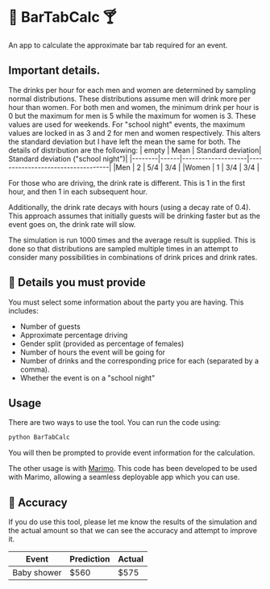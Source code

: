 #  :beer: BarTabCalc :cocktail:
An app to calculate the approximate bar tab required for an event.

## Important details.
The drinks per hour for each men and women are determined by sampling normal distributions. These distributions assume men will drink more per hour than women. For both men and women, the minimum drink per hour is 0 but the maximum for men is 5 while the maximum for women is 3. These values are used for weekends.  For "school night" events, the maximum values are locked in as 3 and 2 for men and women respectively. This alters the standard deviation but I have left the mean the same for both. The  details of distribution are the following:
|  empty | Mean | Standard deviation| Standard deviation ("school night")|
|--------|------|--------------------|-----------------------------------|
|Men     | 2    |                5/4 |                              3/4  |
|Women   | 1    |                3/4 |                               3/4 |

For those who are driving, the drink rate is different.  This is 1 in the first hour, and then 1 in each subsequent hour.

Additionally, the drink rate decays with hours (using a decay rate of 0.4). This approach assumes that initially guests will be drinking faster but as the event goes on, the drink rate will slow.

The simulation is run 1000 times and the average result is supplied. This is done so that distributions are sampled multiple times in an attempt to consider many possibilities in combinations of drink prices and drink rates.

## :notebook: Details you must provide
You must select some information about the party you are having. This includes:
* Number of guests
* Approximate percentage driving
* Gender split (provided as percentage of females)
* Number of hours the event will be going for
* Number of drinks and the corresponding price for each (separated by a comma).
* Whether the event is on a "school night"

## Usage
There are two ways to use the tool. You can run the code using:
```python
python BarTabCalc
```
You will then be prompted to provide event information for the calculation.

The other usage is with [Marimo](https://github.com/marimo-team/marimo.git).
This code has been developed to be used with Marimo, allowing a seamless deployable app which you can use. 



## :dart: Accuracy
If you do use this tool, please let me know the results of the simulation and the actual amount so that we can see the accuracy and attempt to improve it.

|  Event    | Prediction | Actual   |
|-----------|------------|----------|
|Baby shower| $560       | $575     |




